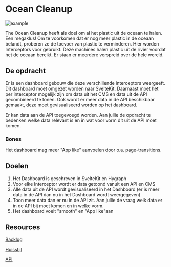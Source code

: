 # Ocean Cleanup

![example](https://github.com/fdnd-agency/ocean-cleanup/assets/6492909/2cabb0a9-a389-45f4-88ff-2d824415e25b)

The Ocean Cleanup heeft als doel om al het plastic uit de oceaan te halen. Een megaklus! 
Om te voorkomen dat er nog meer plastic in de oceaan belandt, proberen ze de toevoer van plastic te verminderen. Hier worden Interceptors voor gebruikt. Deze machines halen plastic uit de rivier voordat het de oceaan bereikt. Er staan er meerdere verspreid over de hele wereld.

## De opdracht
Er is een dashboard gebouw die deze verschillende interceptors weergeeft. Dit dashboard moet omgezet worden naar SvelteKit.
Daarnaast moet het per interceptor mogelijk zijn om data uit het CMS en data uit de API gecombineerd te tonen. 
Ook wordt er meer data in de API beschikbaar gemaakt, deze moet gevisualiseerd worden op het dashboard.

Er kan data aan de API toegevoegd worden. Aan jullie de opdracht te bedenken welke data relevant is en in wat voor vorm dit uit de API moet komen.

### Bones
Het dashboard mag meer "App like" aanvoelen door o.a. page-transitions.

## Doelen
1. Het Dashboard is geschreven in SvelteKit en Hygraph
2. Voor elke Interceptor wordt er data getoond vanuit een API en CMS
3. Alle data uit de API wordt gevisualiseerd in het Dashboard (er is meer data in de API dan nu in het Dashboard wordt weergegeven)
4. Toon meer data dan er nu in de API zit. Aan jullie de vraag welk data er in de API bij moet komen en in welke vorm. 
5. Het dashboard voelt "smooth" en "App like"aan

## Resources

[Backlog](https://github.com/orgs/fdnd-agency/projects/18/views/2)

[Huisstijl]()  

[API](https://fdnd-toc-api.netlify.app/)  

